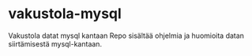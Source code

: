 # vakustola-mysql
Vakustola datat mysql kantaan
Repo sisältää ohjelmia ja huomioita datan siirtämisestä mysql-kantaan.
